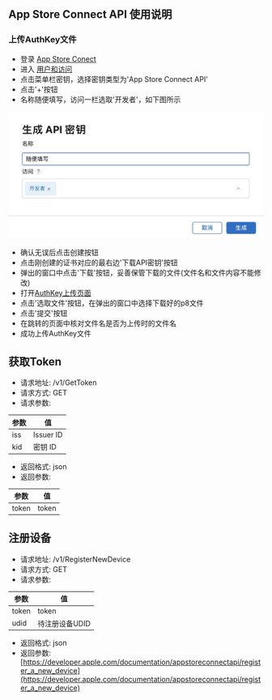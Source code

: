 ## App Store Connect API 使用说明
### 上传AuthKey文件
- 登录 [App Store Conect](https://appstoreconnect.apple.com)
- 进入 [用户和访问](https://appstoreconnect.apple.com/access/users)
- 点击菜单栏密钥，选择密钥类型为'App Store Connect API'
- 点击'+'按钮
- 名称随便填写，访问一栏选取'开发者'，如下图所示

![7C5E58C4-6A11-4194-922B-07FEE281D7EF](https://raw.githubusercontent.com/ty-yqs/Docs-for-AppStoreConnectAPI/gh-pages/assets/39E24207-A8F0-42E4-BDD4-FE0883119C2B.jpeg)
- 确认无误后点击创建按钮
- 点击刚创建的证书对应的最右边'下载API密钥'按钮
- 弹出的窗口中点击'下载'按钮，妥善保管下载的文件(文件名和文件内容不能修改)
- 打开[AuthKey上传页面](https://asc.isign.ren/UploadAuthKey.html)
- 点击'选取文件'按钮，在弹出的窗口中选择下载好的p8文件
- 点击'提交'按钮
- 在跳转的页面中核对文件名是否为上传时的文件名
- 成功上传AuthKey文件

## 获取Token
- 请求地址: /v1/GetToken
- 请求方式: GET
- 请求参数:

| 参数 | 值        |
|------|-----------|
| iss  | Issuer ID |
| kid  | 密钥 ID   |

- 返回格式: json
- 返回参数:

| 参数  | 值    |
|-------|-------|
| token | token |

## 注册设备
- 请求地址: /v1/RegisterNewDevice
- 请求方式: GET
- 请求参数:

| 参数  | 值             |
|-------|----------------|
| token | token          |
| udid  | 待注册设备UDID |

- 返回格式: json
- 返回参数: [https://developer.apple.com/documentation/appstoreconnectapi/register_a_new_device](https://developer.apple.com/documentation/appstoreconnectapi/register_a_new_device)
